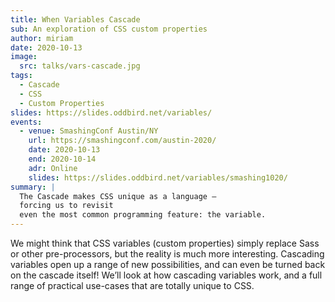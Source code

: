 ```yaml
---
title: When Variables Cascade
sub: An exploration of CSS custom properties
author: miriam
date: 2020-10-13
image:
  src: talks/vars-cascade.jpg
tags:
  - Cascade
  - CSS
  - Custom Properties
slides: https://slides.oddbird.net/variables/
events:
  - venue: SmashingConf Austin/NY
    url: https://smashingconf.com/austin-2020/
    date: 2020-10-13
    end: 2020-10-14
    adr: Online
    slides: https://slides.oddbird.net/variables/smashing1020/
summary: |
  The Cascade makes CSS unique as a language –
  forcing us to revisit
  even the most common programming feature: the variable.
---
```


We might think that CSS variables (custom properties)
simply replace Sass or other pre-processors,
but the reality is much more interesting.
Cascading variables open up a range of new possibilities,
and can even be turned back on the cascade itself!
We’ll look at how cascading variables work,
and a full range of practical use-cases that are totally unique to CSS.
